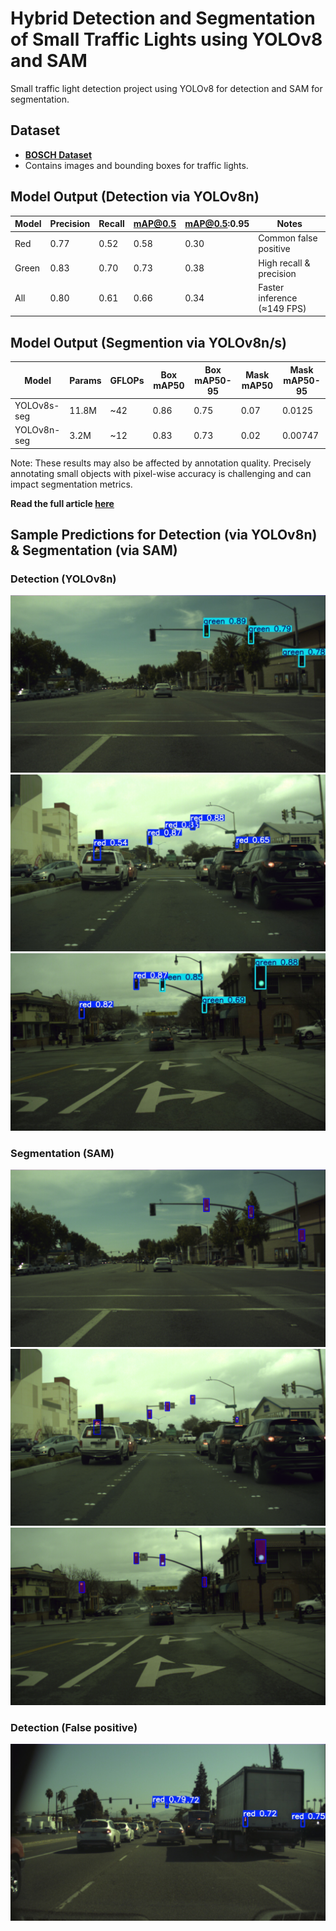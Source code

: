 # Hybrid Detection and Segmentation of Small Traffic Lights using YOLOv8 and SAM

Small traffic light detection project using YOLOv8 for detection and SAM for segmentation.

## Dataset
- **[BOSCH Dataset](https://hci.iwr.uni-heidelberg.de/content/bosch-small-traffic-lights-dataset)**
- Contains images and bounding boxes for traffic lights.


## Model Output (Detection via YOLOv8n)
| Model        | Precision |  Recall  | mAP@0.5  | mAP@0.5:0.95 | Notes                      |
|--------------|-----------|----------|----------|--------------|--------------------------- |
| Red          | 0.77      | 0.52     |  0.58    |  0.30        | Common false positive      |
| Green        | 0.83      | 0.70     |  0.73    |  0.38        | High recall & precision    |
| All          | 0.80      | 0.61     |  0.66    |  0.34        | Faster inference (≈149 FPS)|

## Model Output (Segmention via YOLOv8n/s)
| Model       | Params | GFLOPs | Box mAP50 | Box mAP50-95 | Mask mAP50 | Mask mAP50-95 |
| ----------- | ------ | ------ | --------- | ------------ | ---------- | ------------- |
| YOLOv8s-seg | 11.8M  | ~42    | 0.86      | 0.75         | 0.07       | 0.0125        |
| YOLOv8n-seg | 3.2M   | ~12    | 0.83      | 0.73         | 0.02       | 0.00747       |

Note: These results may also be affected by annotation quality. Precisely annotating small objects with pixel-wise accuracy is challenging and can impact segmentation metrics.

**Read the full article [here](https://medium.com/@monishatemp20/yolov8-for-small-object-detection-real-world-use-case-on-traffic-lights-f3bbe95c742d)**

## Sample Predictions for Detection (via YOLOv8n) & Segmentation (via SAM)

### Detection (YOLOv8n)
![YOLOv8 Result](results/green.jpg)
![YOLOv8 Result](results/red.jpg)
![YOLOv8 Result](results/mixed.jpg)

### Segmentation (SAM)
![SAM Result](results/sam_green.png)
![SAM Result](results/sam_red.png)
![SAM Result](results/sam_mixed.png)

### Detection (False positive)
![YOLOv8 Result](results/false_positive.jpg)
